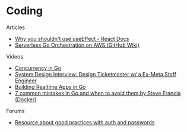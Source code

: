 # Coding

Articles
- [Why you shouldn't use useEffect - React Docs](https://react.dev/learn/you-might-not-need-an-effect)  
- [Serverless Go Orchestration on AWS (GitHub Wiki)](https://github.com/jboursiquot/serverless-go-orchestration-on-aws-course/wiki)  

Videos
- [Concurrency in Go](https://www.youtube.com/watch?v=LvgVSSpwND8)  
- [System Design Interview: Design Ticketmaster w/ a Ex-Meta Staff Engineer](https://www.youtube.com/watch?v=fhdPyoO6aXI)  
- [Building Realtime Apps in Go](https://www.youtube.com/watch?v=3qGxVYJF3IU&t=867s)  
- [7 common mistakes in Go and when to avoid them by Steve Francia (Docker)](https://www.youtube.com/watch?v=29LLRKIL_TI)  

Forums
- [Resource about good practices with auth and passwords](https://www.reddit.com/r/node/comments/174jrvb/comment/k49s7r9/)  